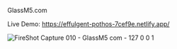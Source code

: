 GlassM5.com

Live Demo: https://effulgent-pothos-7cef9e.netlify.app/



![FireShot Capture 010 - GlassM5 com - 127 0 0 1](https://github.com/PrinceKashyap08/GlassM5.com-master/assets/153056595/45a85ecd-50ed-4235-9a59-aefe1f5466d1)
